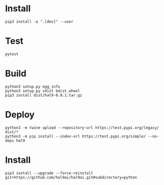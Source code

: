 # Install

```
pip3 install -e ".[dev]" --user
```

# Test

```
pytest
```

# Build

```
python3 setup.py egg_info
python3 setup.py sdist bdist_wheel
pip3 install dist/hal9-0.0.1.tar.gz
```

# Deploy

```
python3 -m twine upload --repository-url https://test.pypi.org/legacy/ dist/*
python3 -m pip install --index-url https://test.pypi.org/simple/ --no-deps hal9
```

# Install

```
pip3 install --upgrade --force-reinstall git+https://github.com/hal9ai/hal9ai.git#subdirectory=python
```
